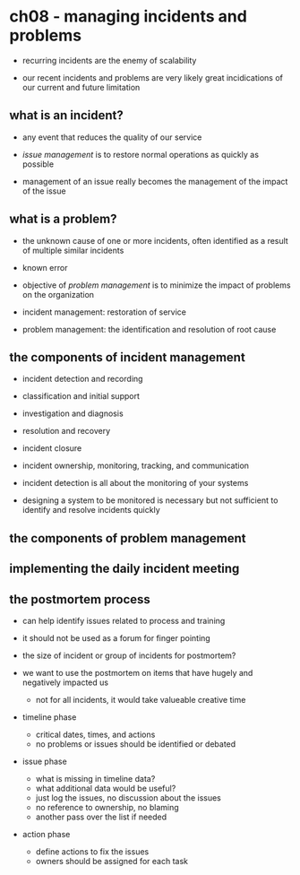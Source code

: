 # ch08 - managing incidents and problems

- recurring incidents are the enemy of scalability

- our recent incidents and problems are very likely great incidications of our
  current and future limitation

## what is an incident?

- any event that reduces the quality of our service

- *issue management* is to restore normal operations as quickly as possible

- management of an issue really becomes the management of the impact of the issue

## what is a problem?

- the unknown cause of one or more incidents, often identified as a result of
  multiple similar incidents

- known error

- objective of *problem management* is to minimize the impact of problems on the organization



- incident management: restoration of service
- problem management: the identification and resolution of root cause

## the components of incident management

- incident detection and recording
- classification and initial support
- investigation and diagnosis
- resolution and recovery
- incident closure
- incident ownership, monitoring, tracking, and communication


- incident detection is all about the monitoring of your systems

- designing a system to be monitored is necessary but not sufficient to identify
  and resolve incidents quickly

## the components of problem management

## implementing the daily incident meeting

## the postmortem process

- can help identify issues related to process and training

- it should not be used as a forum for finger pointing

- the size of incident or group of incidents for postmortem?

- we want to use the postmortem on items that have hugely and negatively impacted us
  - not for all incidents, it would take valueable creative time

- timeline phase
  - critical dates, times, and actions
  - no problems or issues should be identified or debated

- issue phase
  - what is missing in timeline data?
  - what additional data would be useful?
  - just log the issues, no discussion about the issues
  - no reference to ownership, no blaming
  - another pass over the list if needed

- action phase
  - define actions to fix the issues
  - owners should be assigned for each task
